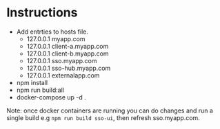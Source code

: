 # Instructions 
- Add entrties to hosts file.
  - 127.0.0.1	myapp.com
  - 127.0.0.1	client-a.myapp.com
  - 127.0.0.1	client-b.myapp.com
  - 127.0.0.1	sso.myapp.com
  - 127.0.0.1	sso-hub.myapp.com
  - 127.0.0.1	externalapp.com
- npm install
- npm run build:all
- docker-compose up -d .

Note: once docker containers are running you can do changes and run a single build e.g `npm run build sso-ui`, then refresh sso.myapp.com.
